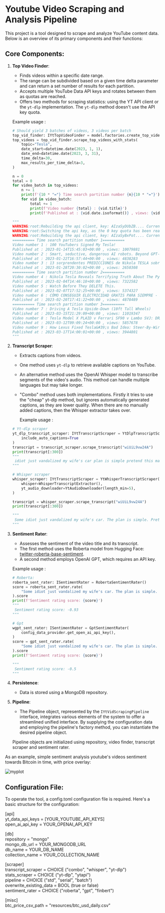 # Youtube Video Scraping and Analysis Pipeline

This project is a tool designed to scrape and analyze YouTube content data. Below is an overview of its primary components and their functions:

## Core Components:

1.  **Top Video Finder**:
    
    -   Finds videos within a specific date range.
    -   The range can be subdivided based on a given time delta parameter and can return a set number of results for each partition.
    -   Accepts multiple YouTube Data API keys and rotates between them as quotas are reached.
    -   Offers two methods for scraping statistics: using the YT API client or the `yt-dlp` implementation. The `yt-dlp` method doesn't use the API key quota.
  
      Example usage :
    
    ```python
    # Should yield 3 batches of videos, 3 videos per batch
    top_vid_finder: IYtTopVideoFinder = model.factories.create_top_video_finder()
    top_videos = top_vid_finder.scrape_top_videos_with_stats(
        topic="Tesla",
        date_start=datetime.date(2023, 1, 1),
        date_end=datetime.date(2023, 3, 31),
        time_delta=30,
        max_results_per_time_delta=3,
    )

    n = 0
    total = 0
    for video_batch in top_videos:
        n += 1
        print(f'{10 * "="} Time search partition number {n}{10 * "="}')
        for vid in video_batch:
            total += 1
            print(f'Video number {total} : {vid.title}')
            print(f'Published at : {vid.date.isoformat()} , views: {vid.stats.views}')

    """
    WARNING:root:Rebuilding the api client, key: AIzaSyDUbZB.... Current key index: 0
    WARNING:root:Switching the api key, as the 0 key quota has been reached
    WARNING:root:Rebuilding the api client, key: AIzaSyBxPot.... Current key index: 1
    ========== Time search partition number 1==========
    Video number 1 : 100 YouTubers Signed My Tesla!
    Published at : 2023-01-14T15:45:03+00:00 , views: 10079881
    Video number 2 : Smart, seductive, dangerous AI robots. Beyond GPT-4.
    Published at : 2023-01-22T16:57:44+00:00 , views: 4838283
    Video number 3 : 13 sorprendentes PREDICCIONES de Nikola TESLA sobre el futuro
    Published at : 2023-01-28T20:30:02+00:00 , views: 2650308
    ========== Time search partition number 2==========
    Video number 4 : Nikola Tesla Reveals Terrifying Truth About The Pyramids
    Published at : 2023-02-04T14:46:18+00:00 , views: 7322582
    Video number 5 : Watch Before They DELETE This.
    Published at : 2023-02-07T17:52:25+00:00 , views: 5374327
    Video number 6 : CÓMO CONSEGUIR ELECTRICIDAD GRATIS PARA SIEMPRE - EL INVENTO OCULTO DE TESLA
    Published at : 2023-02-20T17:41:22+00:00 , views: 4878489
    ========== Time search partition number 3==========
    Video number 7 : Driving A Tesla Upside-Down (10ft Tall Wheels)
    Published at : 2023-03-15T21:29:09+00:00 , views: 11019347
    Video number 8 : Tesla Model X PLAID v Ferrari SF90 v Lambo SVJ: DRAG RACE
    Published at : 2023-03-12T09:09:24+00:00 , views: 5857678
    Video number 9 : How Lexus Fixed Tesla&#39;s Bad Idea: Steer-By-Wire Yoke
    Published at : 2023-03-17T14:00:01+00:00 , views: 3944801
    """
    ```

    
3.  **Transcript Scraper**:
    
    -   Extracts captions from videos.
    -   One method uses `yt-dlp` to retrieve available captions on YouTube.
    -   An alternative method uses the OpenAI Whisper model to transcribe segments of the video's audio. This method can handle multiple languages but may take longer.
    - "Combo" method uses both implementations. Firstly it tries to use the "cheap" yt-dlp method, but ignores automatically generated captions, as they are lower quality. When there are no manually added captions, then the Whisper extractor takes over.
  
      Example usage :
    
    ```python
    # Yt-dlp scraper
    yt_dlp_transcript_scraper: IYtTranscriptScraper = YtDlpTranscriptScraper(
        include_auto_captions=True
    )
    transcript = transcript_scraper.scrape_transcript("wiUiL9vw24A")
    print(transcript[:300])
    """
     idiot just vandalized my wife's car plan is simple pretend this match my window so it can go to the
    """

    # Whisper scraper
    whisper_scraper: IYtTranscriptScraper = YtWhisperTranscriptScraper(
        whisper=WhisperTranscriptExtractor(),
        yt_audio_downloader=YtAudioDownloader(length_min=5),
    )

    transcript = whisper_scraper.scrape_transcript("wiUiL9vw24A")
    print(transcript[:300])

    """
     Some idiot just vandalized my wife's car. The plan is simple. Pretend to smash my wife's window so it can go to the shop. Actually, get that Tesla wrap in her favorite color, Tiffany Blue. Tell her          we're just taking a boys trip, but instead we're actually driving 100 hours to get her car signed by
    """
    ```

4.  **Sentiment Rater**:
    
    -   Assesses the sentiment of the video title and its transcript.
    -   The first method uses the Roberta model from Hugging Face: [twitter-roberta-base-sentiment](https://huggingface.co/cardiffnlp/twitter-roberta-base-sentiment).
    -   A second method employs OpenAI GPT, which requires an API key.

      Example usage :
    
    ```python
    # Roberta:
    roberta_sent_rater: ISentimentRater = RobertaSentimentRater()
    score = roberta_sent_rater.rate(
        "Some idiot just vandalized my wife's car. The plan is simple. Pretend to smash my wife's window so it can go to the shop."
    ).score
    print(f'Sentiment rating score: {score}')
    """
     Sentiment rating score: -0.93
    """

    # Gpt
    wgpt_sent_rater: ISentimentRater = GptSentimentRater(
        config_data_provider.get_open_ai_api_key(),
    )
    score = gpt_sent_rater.rate(
        "Some idiot just vandalized my wife's car. The plan is simple. Pretend to smash my wife's window so it can go to the shop."
    ).score
    print(f'Sentiment rating score: {score}')

    """
     Sentiment rating score: -0.5
    """
    ```
      
5.  **Persistence**:
    -   Data is stored using a MongoDB repository.
6.  **Pipeline**:
    -   The Pipeline object, represented by the `IYtVidScrapingPipeline` interface, integrates various elements of the system to offer a streamlined unified interface. By supplying the configuration data and employing the pipeline's factory method, you can instantiate the desired pipeline object.

      Pipeline objects are initialized using repository, video finder, transcript scraper and sentiment rater.
    
                                                    
As an example, simple sentiment analysis youtube's videos sentiment towards Bitcoin in time, with price overlay:

![myplot](https://github.com/adam7171512/scrape/assets/117537530/76b928c2-3ca2-458b-af03-e99583ff90fa)


## Configuration File:

To operate the tool, a config.toml configuration file is required. Here's a basic structure for the configuration:

[api]  
yt_data_api_keys = [YOUR_YOUTUBE_API_KEYS]  
open_ai_api_key = YOUR_OPENAI_API_KEY  

[db]  
repository = "mongo"  
mongo_db_url = YOUR_MONGODB_URL  
db_name = YOUR_DB_NAME  
collection_name = YOUR_COLLECTION_NAME  

[scraper]  
transcript_scraper = CHOICE ("combo", "whisper", "yt-dlp")  
stats_scraper = CHOICE ("yt-dlp", "ytapi")  
pipeline = CHOICE ("std", "serial", "batch")  
overwrite_existing_data = BOOL (true or false)  
sentiment_rater = CHOICE ("roberta", "gpt", "finbert")  

[misc]  
btc_price_csv_path = "resources/btc_usd_daily.csv"  
